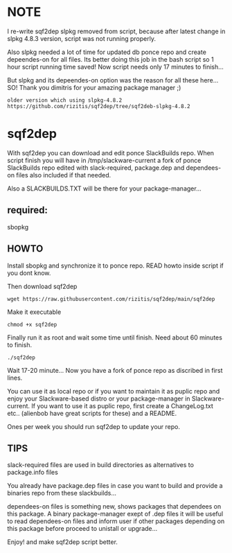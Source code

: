 # NOTE 
 I re-write sqf2dep
slpkg removed from script, because after latest change in slpkg 4.8.3 version, script was not running properly.

Also slpkg needed a lot of time for updated db ponce repo and create depeendes-on for all files.
Its better doing this job in the bash script so  1 hour script running time saved!
Now script needs only 17 minutes to finish...

But slpkg and its depeendes-on option was the reason for all these here... 
SO! Thank you dimitris for your amazing package manager ;)

```
older version which using slpkg-4.8.2 
https://github.com/rizitis/sqf2dep/tree/sqf2deb-slpkg-4.8.2
```
# sqf2dep
With sqf2dep you can download and edit ponce SlackBuilds repo. 
When script finish you will have in /tmp/slackware-current a fork of ponce SlackBuilds repo
edited with slack-required, package.dep and dependees-on files also included if that needed.

Also a SLACKBUILDS.TXT will be there for your package-manager...

## required:
sbopkg

## HOWTO
Install sbopkg and synchronize it to ponce repo. READ howto inside script if you dont know.

Then download sqf2dep 
```
wget https://raw.githubusercontent.com/rizitis/sqf2dep/main/sqf2dep
```
Make it executable
```
chmod +x sqf2dep
```

Finally run it as root  and wait some time until finish. Need about 60 minutes to finish.
```
./sqf2dep
```
Wait 17-20 minute...
Now you have a fork of ponce repo as discribed in first lines.

You can use it as local repo or if you want to maintain it as puplic repo and enjoy your Slackware-based distro or your package-manager in Slackware-current.
If you want to use it as puplic repo, first create a ChangeLog.txt etc.. (alienbob have great scripts for these) and a README.

Ones per week you should run sqf2dep to update your repo.

## TIPS
slack-required files are used in build directories as alternatives to package.info files

You already have package.dep files in case you want to build and provide a binaries repo from these slackbuilds...

dependees-on files is something new, shows packages that dependees on this package.
A binary package-manager exept of .dep files it will be useful to read  dependees-on files and inform user if other packages depending on this package before proceed to unistall or upgrade...
 

Enjoy! and make sqf2dep script better.
